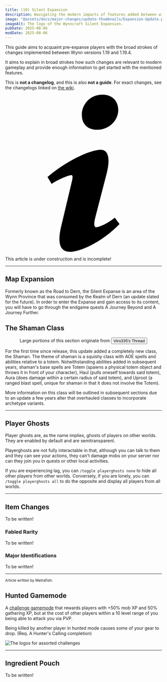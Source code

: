 ```yaml
---
title: (19) Silent Expansion
description: Navigating the modern impacts of features added between w1.19 (W19) and w1.19.4 (S20). Intended to rapidly acquaint returning players with the relevant details of past changes.
image: "@assets/docs/major-changes/update-thumbnails/Expansion-Update.png"
imageAlt: The logo of the Wynncraft Silent Expansion.
pubDate: 2025-08-06
modDate: 2025-08-06
---
```


This guide aims to acquaint pre-expanse players with the broad strokes of changes implemented between Wynn versions 1.19 and 1.19.4.

It aims to explain in broad strokes how such changes are relevant to modern gameplay and provide enough information to get started with the mentioned features.

This is **not a changelog**, and this is also **not a guide**. For exact changes, see the changelogs linked on [the wiki](https://wynncraft.wiki.gg/wiki/Version_history).

<div class="flex items-center glass text-white text-sm font-bold px-4 py-1" role="alert">
  <svg class="fill-current w-4 h-4 mr-2" xmlns="http://www.w3.org/2000/svg" viewBox="0 0 20 20"><path d="M12.432 0c1.34 0 2.01.912 2.01 1.957 0 1.305-1.164 2.512-2.679 2.512-1.269 0-2.009-.75-1.974-1.99C9.789 1.436 10.67 0 12.432 0zM8.309 20c-1.058 0-1.833-.652-1.093-3.524l1.214-5.092c.211-.814.246-1.141 0-1.141-.317 0-1.689.562-2.502 1.117l-.528-.88c2.572-2.186 5.531-3.467 6.801-3.467 1.057 0 1.233 1.273.705 3.23l-1.391 5.352c-.246.945-.141 1.271.106 1.271.317 0 1.357-.392 2.379-1.207l.6.814C12.098 19.02 9.365 20 8.309 20z"/></svg>
  <p>This article is under construction and is incomplete!</p>
</div>

---

## Map Expansion

Formerly known as the Road to Dern, the Silent Expanse is an area of the Wynn Province that was consumed by the Realm of Dern (an update slated for the future). In order to enter the Expanse and gain access to its content, you will have to go through the endgame quests A Journey Beyond and A Journey  Further. 

## The Shaman Class

<div class="glass px-4 my-2 py-2"><center>Large portions of this section originate from <a href="https://forums.wynncraft.com/threads/returning-players-read-this-what-has-changed-updated.250419/" rel="external"><button class="glass font-semibold py-2 px-4 border border-gray-400 rounded shadow">Viro335's Thread</button></a></center></div>

For the first time since release, this update added a completely new class, the Shaman. The theme of shaman is a squishy class with AOE spells and abilities relative to a totem. Notwithstanding abilities added in subsequent years, shaman's base spells are Totem (spawns a physical totem object and throws it in front of your character), Haul (pulls oneself towards said totem), Aura (does damage within a certain radius of said totem), and Uproot (a ranged blast spell, unique for shaman in that it does not involve the Totem).

More information on this class will be outlined in subsequent sections due to an update a few years alter that overhauled classes to incorporate archetype variants.

---

## Player Ghosts
Player ghosts are, as the name implies, ghosts of players on other worlds. They are enabled by default and are semitransparent. 

Playerghosts are not fully interactable in that, although you can talk to them and they can see your actions, they can't damage mobs on your server nor can they join you in quests or other local activities.

If you are experiencing lag, you can `/toggle playerghosts none` to hide all other players from other worlds. Conversely, if you are lonely, you can `/toggle playerghosts all` to do the opposite and display all players from all worlds.

---

## Item Changes
<p class="glass">To be written!</p>

### Fabled Rarity
<p class="glass">To be written!</p>

### Major Identifications
<p class="glass">To be written!</p>

---

<small>Article written by Metrafish:</small>
## Hunted Gamemode
A [challenge gamemode](/docs/major-changes/economy#challenge-gamemodes) that rewards players with +50% mob XP and 50% gathering XP, but at the cost of other players within a 10 level range of you being able to attack you via PVP.

Being killed by another player in hunted mode causes some of your gear to drop.
(Req. A Hunter's Calling completion)

![The logos for assorted challenges](/assets/changes/challenges.png)

---

## Ingredient Pouch
<p class="glass">To be written!</p>